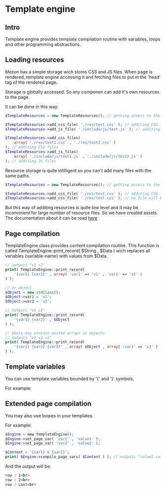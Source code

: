 # Template engine
## Intro
Template engine provides template compilation routine with variables, loops and other programming abstractions.

## Loading resources

Mezon has a simple storage wich stores CSS and JS files. When page is rendered, template engine accessing it and fetching files to put in the 'head' tag of the rendered page.

Storage is globally accessed. So any componen can add it's own resources to the page.

It can be done in this way:

```PHP
$TemplateResources = new TemplateResources(); // getting access to the global storage

$TemplateResources->add_css_file( './res/test.css' ); // additing CSS file
$TemplateResources->add_js_file( './include/js/test.js' ); // additing JS file

$TemplateResources->add_css_files( 
    array( './res/test1.css' , './res/test2.css' )
); // additing CSS files
$TemplateResources->add_js_files(
    array( './include/js/test1.js' , './include/js/test2.js' )
); // additing JS files
```

Resource storage is quite intilligent so you can't add many files with the same paths.

```PHP
$TemplateResources = new TemplateResources(); // getting access to the global storage

$TemplateResources->add_css_file( './res/test.css' ); // additing CSS file
$TemplateResources->add_css_file( './res/test.css' ); // no file will be added
```

But this way of additing resources is quite low level and it may be inconvinient for large number of resource files. So we have created assets. The documentation about it can be read [here](https://github.com/alexdodonov/mezon/tree/master/vendor/asset#assets-with-css-and-js-files)

## Page compilation

TemplateEngine class provides content compilation routine. This function is called TemplateEngine::print_record( $String , $Data ) wich replaces all variables {variable-name} with values from $Data.

```PHP
// outputs "v1 v2"
print( TemplateEngine::print_record( 
    '{var1} {var2}' , array( 'var1' => 'v1' , 'var2' => 'v2' ) 
) );

// or object
$Object = new stdClass();
$Object->var1 = 'v1';
$Object->var2 = 'v2';

// outputs "v1 v2"
print( TemplateEngine::print_record( 
    '{var1} {var2}' , $Object 
) );

// $Data may contain nested arrays or objects
// outputs "v1 v2 v3"
print( TemplateEngine::print_record( 
    '{var1} {var2} {var3}' , array( $Object , array( 'var3' => 'v3' ) )
) );
```

## Template variables

You can use template variables bounded by '{' and '}' symbols.

For example:

## Extended page compilation

You may also use loopes in your templates.

For example:

```PHP
$Engine = new TemplateEngine();
$Engine->set_page_var( 'var1' , 'value1' );
$Engine->set_page_var( 'var2' , 'value2' );

$Content = '{var1} & {var2}';
print( $Engine->compile_page_vars( $Content ) ); // outputs "value1 value2"
```

And the output will be:

```HTML
row : 1<br>
row : 2<br>
row : Last<br>
```